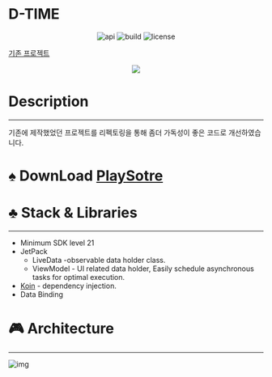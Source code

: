 # D-TIME

<p align="center">
<img alt="api" src="https://img.shields.io/badge/API-21%2B-green?logo=android"/>
<img alt="build" src="https://img.shields.io/github/workflow/status/hongbeomi/HarryPotter/Android%20CI/master"/>
<img alt="license" src="https://img.shields.io/github/license/hongbeomi/FindTaek?color=blue&logo=apache"/>
</p>

[기존 프로젝트](https://github.com/JY-Dev/D_TIME)

<p align="center">
    <img src="https://user-images.githubusercontent.com/45057493/103400514-bdfc5c00-4b88-11eb-82c4-01979545d55b.png"/>
</p>

# Description
---
기존에 제작했었던 프로젝트를 리펙토링을 통해 좀더 가독성이 좋은 코드로 개선하였습니다.


# ♠️ DownLoad [PlaySotre](https://play.google.com/store/apps/details?id=com.jaeyoung.d_time)

# ♣️ Stack & Libraries

---

- Minimum SDK level 21
- JetPack
    - LiveData -observable data holder class.
    - ViewModel - UI related data holder, Easily schedule asynchronous tasks for optimal execution.
- [Koin](https://github.com/InsertKoinIO/koin) - dependency injection.
- Data Binding

# 🎮 Architecture

---

![img](https://user-images.githubusercontent.com/45057493/103400571-f4d27200-4b88-11eb-8d0f-9d331db4869c.png)
